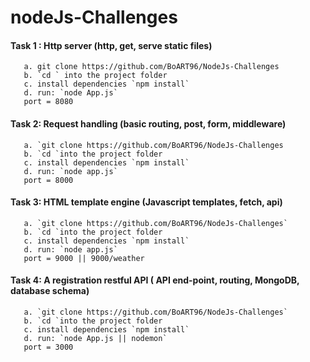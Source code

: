 #  nodeJs-Challenges

#### Task 1 : Http server (http, get, serve static files)

       a. git clone https://github.com/BoART96/NodeJs-Challenges
       b. `cd ` into the project folder
       c. install dependencies `npm install`
       d. run: `node App.js`
       port = 8080
       
       
       
       
#### Task 2: Request handling (basic routing, post, form, middleware)

       a. `git clone https://github.com/BoART96/NodeJs-Challenges
       b. `cd `into the project folder
       c. install dependencies `npm install`
       d. run: `node app.js` 
       port = 8000
       
       
       
       
#### Task 3: HTML template engine  (Javascript templates, fetch, api)

       a. `git clone https://github.com/BoART96/NodeJs-Challenges`
       b. `cd `into the project folder
       c. install dependencies `npm install`
       d. run: `node app.js` 
       port = 9000 || 9000/weather
 
 
 
 
 
 #### Task 4: A registration restful API ( API end-point, routing, MongoDB, database schema)
 
       a. `git clone https://github.com/BoART96/NodeJs-Challenges`
       b. `cd `into the project folder
       c. install dependencies `npm install`
       d. run: `node App.js || nodemon` 
       port = 3000
